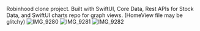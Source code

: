 
Robinhood clone project.
Built with SwiftUI,
Core Data,
Rest APIs for Stock Data,
and SwiftUI charts repo for graph views.
(HomeView file may be glitchy)
![IMG_9280](https://user-images.githubusercontent.com/79062633/114958493-223de580-9e31-11eb-81c0-44d05ce69896.PNG)
![IMG_9281](https://user-images.githubusercontent.com/79062633/114958497-236f1280-9e31-11eb-9a42-3a3600af3efe.PNG)
![IMG_9282](https://user-images.githubusercontent.com/79062633/114958498-2407a900-9e31-11eb-8465-2ff968c6e208.jpg)
